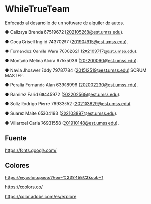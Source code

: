 # WhileTrueTeam
Enfocado al desarrollo de un software de alquiler de autos.

● Calizaya Brenda 67519672 (202105268@est.umss.edu).

● Coca Grisell Ingrid 74370297 (201904915@est.umss.edu).

● Fernandez Camila Wara 76062621 (202109717@est.umss.edu).

● Montaño Melina Alcira 67555036 (202200060@est.umss.edu).

● Navia Jhoswer Eddy 79787784 (201512519@est.umss.edu) SCRUM MASTER.

● Peralta Fernando Alan 63908996 (202002230@est.umss.edu).

● Ramirez Farid 69445972 (202202569@est.umss.edu).

● Solíz Rodrigo Pierre 76933652 (202103829@est.umss.edu).

● Suarez Maite 65304193 (202103897@est.umss.edu).

● Villarroel Carla 76931558 (201910148@est.umss.edu).

## Fuente

https://fonts.google.com/

## Colores

https://mycolor.space/?hex=%23845EC2&sub=1

https://coolors.co/

https://color.adobe.com/es/explore
